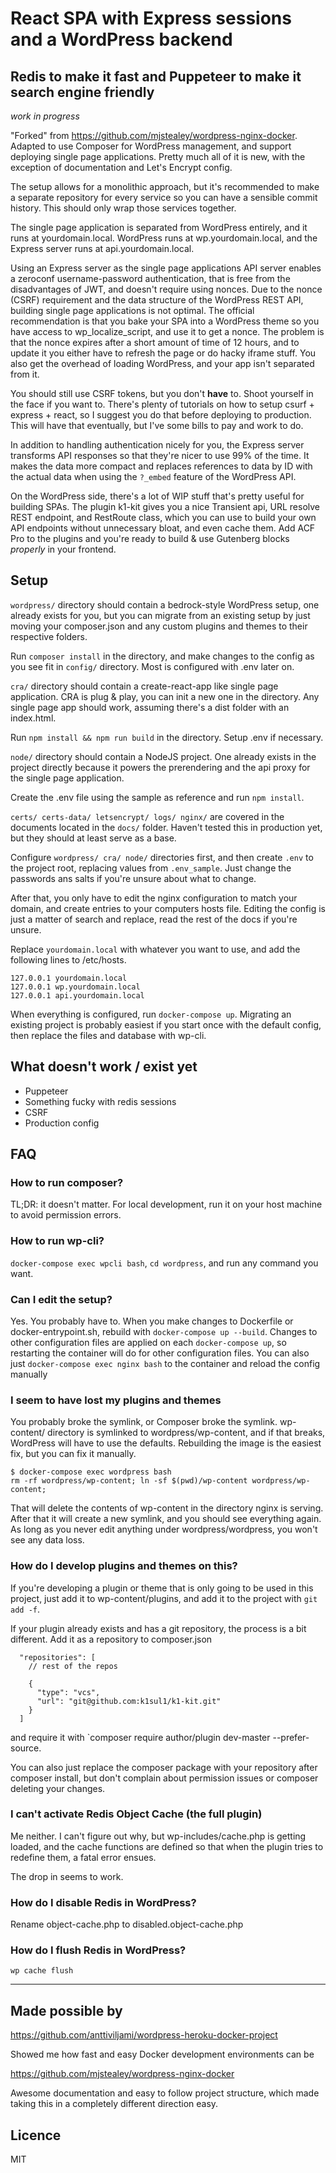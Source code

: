# React SPA with Express sessions and a WordPress backend
## Redis to make it fast and Puppeteer to make it search engine friendly

_work in progress_

"Forked" from https://github.com/mjstealey/wordpress-nginx-docker. Adapted to use Composer for WordPress management, and support deploying single page applications. Pretty much all of it is new, with the exception of documentation and Let's Encrypt config.

The setup allows for a monolithic approach, but it's recommended to make a separate repository for every service so you can have a sensible commit history. This should only wrap those services together.

The single page application is separated from WordPress entirely, and it runs at yourdomain.local. WordPress runs at wp.yourdomain.local, and the Express server runs at api.yourdomain.local.

Using an Express server as the single page applications API server enables a zeroconf username-password authentication, that is free from the disadvantages of JWT, and doesn't require using nonces. Due to the nonce (CSRF) requirement and the data structure of the WordPress REST API, building single page applications is not optimal. The official recommendation is that you bake your SPA into a WordPress theme so you have access to wp_localize_script, and use it to get a nonce. The problem is that the nonce expires after a short amount of time of 12 hours, and to update it you either have to refresh the page or do hacky iframe stuff. You also get the overhead of loading WordPress, and your app isn't separated from it.

You should still use CSRF tokens, but you don't **have** to. Shoot yourself in the face if you want to. There's plenty of tutorials on how to setup csurf + express + react, so I suggest you do that before deploying to production. This will have that eventually, but I've some bills to pay and work to do.

In addition to handling authentication nicely for you, the Express server transforms API responses so that they're nicer to use 99% of the time. It makes the data more compact and replaces references to data by ID with the actual data when using the `?_embed` feature of the WordPress API.

On the WordPress side, there's a lot of WIP stuff that's pretty useful for building SPAs. The plugin k1-kit gives you a nice Transient api, URL resolve REST endpoint, and RestRoute class, which you can use to build your own API endpoints without unnecessary bloat, and even cache them. Add ACF Pro to the plugins and you're ready to build & use Gutenberg blocks *properly* in your frontend.

## Setup
`wordpress/` directory should contain a bedrock-style WordPress setup, one already exists for you, but you can migrate from an existing setup by just moving your composer.json and any custom plugins and themes to their respective folders.

Run `composer install` in the directory, and make changes to the config as you see fit in `config/` directory. Most is configured with .env later on.

`cra/` directory should contain a create-react-app like single page application. CRA is plug & play, you can init a new one in the directory. Any single page app should work, assuming there's a dist folder with an index.html.

Run `npm install && npm run build` in the directory. Setup .env if necessary.

`node/` directory should contain a NodeJS project. One already exists in the project directly because it powers the prerendering and the api proxy for the single page application.

Create the .env file using the sample as reference and run `npm install`.

`certs/ certs-data/ letsencrypt/ logs/ nginx/` are covered in the documents located in the `docs/` folder. Haven't tested this in production yet, but they should at least serve as a base.

Configure `wordpress/ cra/ node/` directories first, and then create `.env` to the project root, replacing values from `.env_sample`. Just change the passwords ans salts if you're unsure about what to change.

After that, you only have to edit the nginx configuration to match your domain, and create entries to your computers hosts file. Editing the config is just a matter of search and replace, read the rest of the docs if you're unsure.

Replace `yourdomain.local` with whatever you want to use, and add the following lines to /etc/hosts.

```
127.0.0.1 yourdomain.local
127.0.0.1 wp.yourdomain.local
127.0.0.1 api.yourdomain.local
```

When everything is configured, run `docker-compose up`. Migrating an existing project is probably easiest if you start once with the default config, then replace the files and database with wp-cli.

## What doesn't work / exist yet
- Puppeteer
- Something fucky with redis sessions
- CSRF
- Production config

## FAQ

### How to run composer?
TL;DR: it doesn't matter. For local development, run it on your host machine to avoid permission errors.

### How to run wp-cli?
`docker-compose exec wpcli bash`, `cd wordpress`, and run any command you want.

### Can I edit the setup?
Yes. You probably have to. When you make changes to Dockerfile or docker-entrypoint.sh, rebuild with `docker-compose up --build`. Changes to other configuration files are applied on each `docker-compose up`, so restarting the container will do for other configuration files. You can also just `docker-compose exec nginx bash` to the container and reload the config manually

### I seem to have lost my plugins and themes
You probably broke the symlink, or Composer broke the symlink. wp-content/ directory is symlinked to wordpress/wp-content, and if that breaks, WordPress will have to use the defaults. Rebuilding the image is the easiest fix, but you can fix it manually.

```
$ docker-compose exec wordpress bash
rm -rf wordpress/wp-content; ln -sf $(pwd)/wp-content wordpress/wp-content;
```

That will delete the contents of wp-content in the directory nginx is serving. After that it will create a new symlink, and you should see everything again. As long as you never edit anything under wordpress/wordpress, you won't see any data loss.

### How do I develop plugins and themes on this?
If you're developing a plugin or theme that is only going to be used in this project, just add it to wp-content/plugins, and add it to the project with `git add -f`.

If your plugin already exists and has a git repository, the process is a bit different. Add it as a repository to composer.json
```
  "repositories": [
    // rest of the repos

    {
      "type": "vcs",
      "url": "git@github.com:k1sul1/k1-kit.git"
    }
  ]
```
and require it with `composer require author/plugin dev-master --prefer-source.

You can also just replace the composer package with your repository after composer install, but don't complain about permission issues or composer deleting your changes.

### I can't activate Redis Object Cache (the full plugin)
Me neither. I can't figure out why, but wp-includes/cache.php is getting loaded, and the cache functions are defined so that when the plugin tries to redefine them, a fatal error ensues.

The drop in seems to work.

### How do I disable Redis in WordPress?
Rename object-cache.php to disabled.object-cache.php

### How do I flush Redis in WordPress?
`wp cache flush`

----------------------------------------------

## Made possible by
https://github.com/anttiviljami/wordpress-heroku-docker-project

Showed me how fast and easy Docker development environments can be

https://github.com/mjstealey/wordpress-nginx-docker

Awesome documentation and easy to follow project structure, which made taking this in a completely different direction easy.

## Licence
MIT
